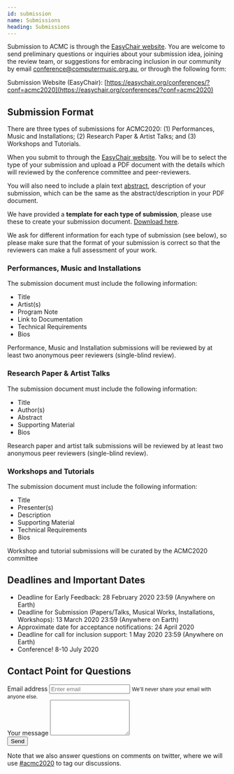 ```yaml
---
id: submission
name: Submissions
heading: Submissions
---
```


<!-- image: "assets/images/lens-soundscapes-1.jpg" -->

Submission to ACMC is through the [EasyChair website](https://easychair.org/conferences/?conf=acmc2020). You are welcome to send preliminary questions or inquiries about your submission idea, joining the review team, or suggestions for embracing inclusion in our community by email [conference@computermusic.org.au](conference@computermusic.org.au), or through the following form:

Submission Website (EasyChair): [https://easychair.org/conferences/?conf=acmc2020](https://easychair.org/conferences/?conf=acmc2020)

## Submission Format

There are three types of submissions for ACMC2020: (1) Performances, Music and Installations; (2) Research Paper & Artist Talks; and (3) Workshops and Tutorials.

When you submit to through the [EasyChair website](https://easychair.org/conferences/?conf=acmc2020). You will be to select the type of your submission and upload a PDF document with the details which will reviewed by the conference committee and peer-reviewers. 

You will also need to include a plain text [abstract](https://en.wikipedia.org/wiki/Abstract_(summary)), description of your submission, which can be the same as the abstract/description in your PDF document.

We have provided a **template for each type of submission**, please use these to create your submission document. [Download here]({{site.baseurl}}/assets/ACMC2020-SubmissionTemplates.zip). 

We ask for different information for each type of submission (see below), so please make sure that the format of your submission is correct so that the reviewers can make a full assessment of your work.

### Performances, Music and Installations

The submission document must include the following information:

- Title
- Artist(s)
- Program Note
- Link to Documentation
- Technical Requirements
- Bios

Performance, Music and Installation submissions will be reviewed by at least two anonymous peer reviewers (single-blind review).

### Research Paper & Artist Talks

The submission document must include the following information:

- Title
- Author(s)
- Abstract
- Supporting Material
- Bios

Research paper and artist talk submissions will be reviewed by at least two anonymous peer reviewers (single-blind review).

### Workshops and Tutorials

The submission document must include the following information:

- Title
- Presenter(s)
- Description
- Supporting Material
- Technical Requirements
- Bios

Workshop and tutorial submissions will be curated by the ACMC2020 committee

## Deadlines and Important Dates

- Deadline for Early Feedback: 28 February 2020 23:59 (Anywhere on Earth)
- Deadline for Submission (Papers/Talks, Musical Works, Installations, Workshops): 13 March 2020 23:59 (Anywhere on Earth)
- Approximate date for acceptance notifications: 24 April 2020
- Deadline for call for inclusion support: 1 May 2020 23:59 (Anywhere on Earth)
- Conference! 8-10 July 2020

## Contact Point for Questions

<form
  action="https://formspree.io/xgevebok"
  method="POST"
>
  <div class="form-group">
    <label for="exampleInputEmail1">Email address</label>
    <input type="email" class="form-control" id="exampleInputEmail1" aria-describedby="emailHelp" placeholder="Enter email" name="_replyto">
    <small id="emailHelp" class="form-text text-muted">We'll never share your email with anyone else.</small>
  </div>
  <div class="form-group">
    <label for="exampleFormControlTextarea1">Your message</label>
    <textarea class="form-control" id="exampleFormControlTextarea1" rows="5" name="message"></textarea>
  </div>
  <button type="submit" class="btn btn-primary">Send</button>
</form>

Note that we also answer questions on comments on twitter, where we will use [#acmc2020]() to tag our discussions.
